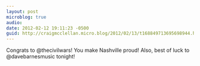 ```yaml
---
layout: post
microblog: true
audio: 
date: 2012-02-12 19:11:23 -0500
guid: http://craigmcclellan.micro.blog/2012/02/13/t168849713695698944.html
---
```

Congrats to @thecivilwars! You make Nashville proud! Also, best of luck to @davebarnesmusic tonight!
